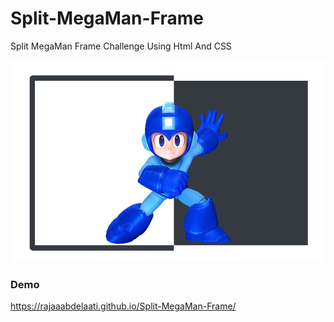 # Split-MegaMan-Frame
Split MegaMan Frame Challenge Using Html And CSS

![Design preview for the Split MegaMan Frame](./images/Design.png)

### Demo
https://rajaaabdelaati.github.io/Split-MegaMan-Frame/
